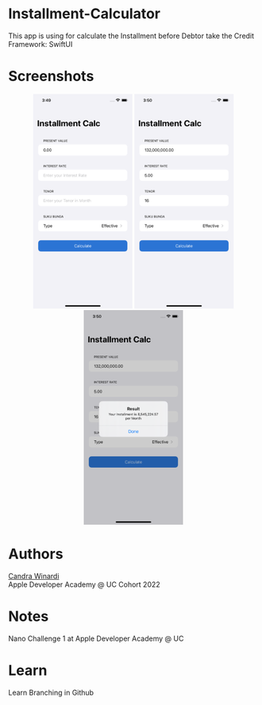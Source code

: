 # Installment-Calculator
This app is using for calculate the Installment before Debtor take the Credit<br>
Framework: SwiftUI

# Screenshots
<p align=center>
  <img src="./Screenshot/first.png" width=200/> 
  <img src="./Screenshot/second.png" width=200/>
  <img src="./Screenshot/third.png" width=200/>
</p>

# Authors
[Candra Winardi](https://github.com/cndrtan)<br>
Apple Developer Academy @ UC Cohort 2022

# Notes
Nano Challenge 1 at Apple Developer Academy @ UC

# Learn
Learn Branching in Github
